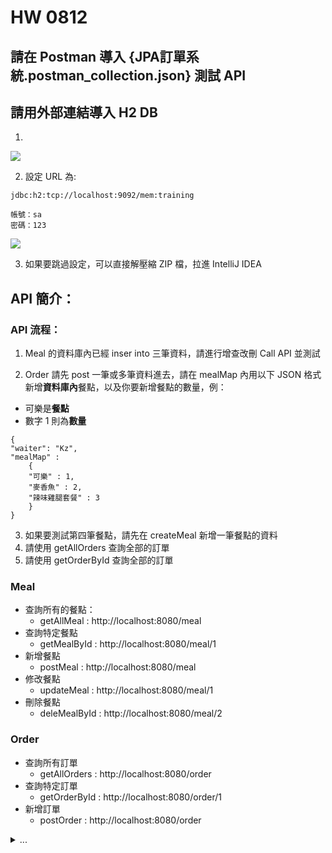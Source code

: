 # HW 0812
## 請在 Postman 導入 {JPA訂單系統.postman_collection.json} 測試 API

## 請用外部連結導入 H2 DB

1. 
![](https://i.imgur.com/AaCNN9U.png)

2. 設定 URL 為: 
```
jdbc:h2:tcp://localhost:9092/mem:training

帳號：sa
密碼：123
```
![](https://i.imgur.com/Nl187WD.png)


3. 如果要跳過設定，可以直接解壓縮 ZIP 檔，拉進 IntelliJ IDEA

## API 簡介：

### API 流程：

1. Meal 的資料庫內已經 inser into 三筆資料，請進行增查改刪 Call API 並測試

2. Order 請先 post 一筆或多筆資料進去，請在 mealMap 內用以下 JSON 格式新增**資料庫內**餐點，以及你要新增餐點的數量，例：

* 可樂是**餐點**
* 數字 1 則為**數量**

```json=
{
"waiter": "Kz",
"mealMap" :
    {
    "可樂" : 1,
    "麥香魚" : 2,
    "辣味雞腿套餐" : 3
 	}
}
```
3. 如果要測試第四筆餐點，請先在 createMeal 新增一筆餐點的資料
4. 請使用 getAllOrders 查詢全部的訂單
5. 請使用 getOrderById 查詢全部的訂單

### Meal

* 查詢所有的餐點：
    * getAllMeal : http://localhost:8080/meal
* 查詢特定餐點
    * getMealById : http://localhost:8080/meal/1
* 新增餐點
    * postMeal : http://localhost:8080/meal
* 修改餐點
    * updateMeal : http://localhost:8080/meal/1
* 刪除餐點
    *  deleMealById : http://localhost:8080/meal/2

### Order

* 查詢所有訂單
    * getAllOrders : http://localhost:8080/order
* 查詢特定訂單
    * getOrderById : http://localhost:8080/order/1
* 新增訂單
    * postOrder : http://localhost:8080/order

<details>
  
  <summary> ... </summary>
  

  ![](https://i.imgur.com/AV49ghA.jpg)
  
  ```
  Sometimes life hits you in the head with a brick. Don't lose faith.
  ```


</details>
